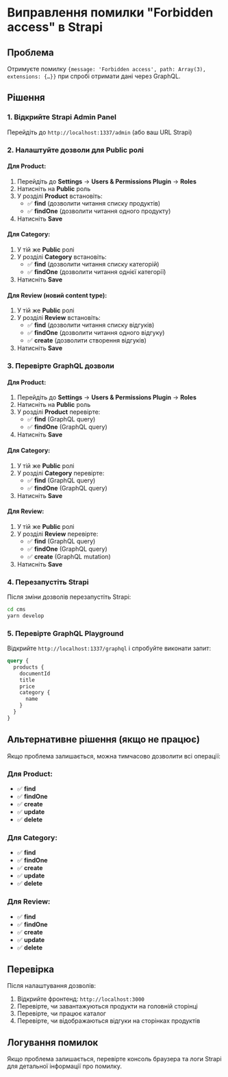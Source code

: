 # Виправлення помилки "Forbidden access" в Strapi

## Проблема
Отримуєте помилку `{message: 'Forbidden access', path: Array(3), extensions: {…}}` при спробі отримати дані через GraphQL.

## Рішення

### 1. Відкрийте Strapi Admin Panel
Перейдіть до `http://localhost:1337/admin` (або ваш URL Strapi)

### 2. Налаштуйте дозволи для Public ролі

#### Для Product:
1. Перейдіть до **Settings** → **Users & Permissions Plugin** → **Roles**
2. Натисніть на **Public** роль
3. У розділі **Product** встановіть:
   - ✅ **find** (дозволити читання списку продуктів)
   - ✅ **findOne** (дозволити читання одного продукту)
4. Натисніть **Save**

#### Для Category:
1. У тій же **Public** ролі
2. У розділі **Category** встановіть:
   - ✅ **find** (дозволити читання списку категорій)
   - ✅ **findOne** (дозволити читання однієї категорії)
3. Натисніть **Save**

#### Для Review (новий content type):
1. У тій же **Public** ролі
2. У розділі **Review** встановіть:
   - ✅ **find** (дозволити читання списку відгуків)
   - ✅ **findOne** (дозволити читання одного відгуку)
   - ✅ **create** (дозволити створення відгуків)
3. Натисніть **Save**

### 3. Перевірте GraphQL дозволи

#### Для Product:
1. Перейдіть до **Settings** → **Users & Permissions Plugin** → **Roles**
2. Натисніть на **Public** роль
3. У розділі **Product** перевірте:
   - ✅ **find** (GraphQL query)
   - ✅ **findOne** (GraphQL query)
4. Натисніть **Save**

#### Для Category:
1. У тій же **Public** ролі
2. У розділі **Category** перевірте:
   - ✅ **find** (GraphQL query)
   - ✅ **findOne** (GraphQL query)
3. Натисніть **Save**

#### Для Review:
1. У тій же **Public** ролі
2. У розділі **Review** перевірте:
   - ✅ **find** (GraphQL query)
   - ✅ **findOne** (GraphQL query)
   - ✅ **create** (GraphQL mutation)
3. Натисніть **Save**

### 4. Перезапустіть Strapi
Після зміни дозволів перезапустіть Strapi:

```bash
cd cms
yarn develop
```

### 5. Перевірте GraphQL Playground
Відкрийте `http://localhost:1337/graphql` і спробуйте виконати запит:

```graphql
query {
  products {
    documentId
    title
    price
    category {
      name
    }
  }
}
```

## Альтернативне рішення (якщо не працює)

Якщо проблема залишається, можна тимчасово дозволити всі операції:

### Для Product:
- ✅ **find**
- ✅ **findOne**
- ✅ **create**
- ✅ **update**
- ✅ **delete**

### Для Category:
- ✅ **find**
- ✅ **findOne**
- ✅ **create**
- ✅ **update**
- ✅ **delete**

### Для Review:
- ✅ **find**
- ✅ **findOne**
- ✅ **create**
- ✅ **update**
- ✅ **delete**

## Перевірка

Після налаштування дозволів:
1. Відкрийте фронтенд: `http://localhost:3000`
2. Перевірте, чи завантажуються продукти на головній сторінці
3. Перевірте, чи працює каталог
4. Перевірте, чи відображаються відгуки на сторінках продуктів

## Логування помилок

Якщо проблема залишається, перевірте консоль браузера та логи Strapi для детальної інформації про помилку.
